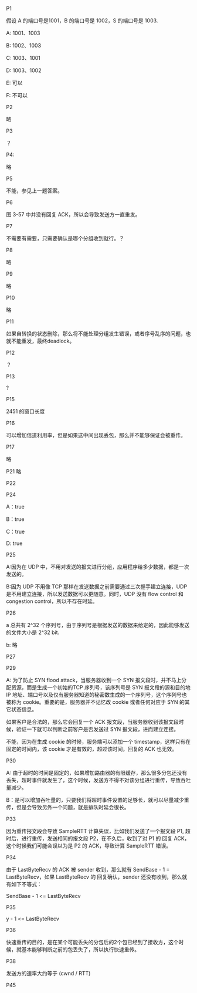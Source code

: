 P1

假设 A 的端口号是1001，B 的端口号是 1002，S 的端口号是 1003.

A: 1001、1003

B: 1002、1003

C: 1003、1001

D: 1003、1002

E: 可以

F: 不可以

P2

略

P3

？

P4:

略

P5

不能，参见上一题答案。

P6

图 3-57 中并没有回复 ACK，所以会导致发送方一直重发。

P7

不需要有需要，只需要确认是哪个分组收到就行。？

P8

略

P9

略

P10

略

P11

如果自转换的状态删除，那么将不能处理分组发生错误，或者序号乱序的问题，也就不能重发，最终deadlock。

P12

？

P13

?

P15

2451 的窗口长度

P16

可以增加信道利用率，但是如果这中间出现丢包，那么并不能够保证会被重传。

P17

略

P21 略

P22

P24

A：true

B：true

C：true

D: true

P25

A:因为在 UDP 中，不用对发送的报文进行分组，应用程序给多少数据，都是一次发送的。

B:因为 UDP 不用像 TCP 那样在发送数据之前需要通过三次握手建立连接，UDP 是不用建立连接，所以发送数据可以更随意。同时，UDP 没有 flow control 和 congestion control，所以不存在时延。

P26

a 总共有 2^32 个序列号，由于序列号是根据发送的数据来给定的，因此能够发送的文件大小是 2^32 bit.

b: 略

P27

P29

A: 为了防止 SYN flood attack，当服务器收到一个 SYN 报文段时，并不马上分配资源，而是生成一个初始的TCP 序列号，该序列号是 SYN 报文段的源和目的地 IP 地址、端口号以及仅有服务器知道的秘密数生成的一个序列号，这个序列号也被称为 cookie。重要的是，服务器并不记忆改 cookie 或者任何对应于 SYN 的其它状态信息。

如果客户是合法的，那么它会回复一个 ACK 报文段，当服务器收到该报文段时候，验证一下就可以判断之前客户是否发送过 SYN 报文段，进而建立连接。

不能，因为在生成 cookie 的时候，服务端可以添加一个 timestamp，这样只有在固定的时间内，该 cookie 才是有效的，超过该时间，回复的 ACK 也无效。

P30

A: 由于超时的时间是固定的，如果增加路由器的有限缓存，那么很多分包还没有丢失，超时事件就发生了，这个时候，发送方不得不对该分组进行重传，导致吞吐量减少。

B：是可以增加吞吐量的，只要我们将超时事件设置的足够长，就可以尽量减少重传，但是会导致另外一个问题，就是排队时延会很长。

P33

因为重传报文段会导致 SampleRTT 计算失误，比如我们发送了一个报文段 P1, 超时后，进行重传，发送相同的报文段 P2，在不久后，收到了对 P1 的 回复 ACK，这个时候我们可能会误以为是 P2 的 ACK，导致计算 SampleRTT 错误。

P34

由于 LastByteRecv 的 ACK 被 sender 收到，那么就有 SendBase - 1 = LastByteRecv，如果 LastByteRecv 的 回复确认，sender 还没有收到，那么就有如下不等式：

SendBase - 1 <= LastByteRecv

P35

y - 1 <= LastByteRecv

P36

快速重传的目的，是在某个可能丢失的分包后的2个包已经到了接收方，这个时候，就基本能够判断之前的包丢失了，所以执行快速重传。

P38

发送方的速率大约等于 (cwnd / RTT)

P45
